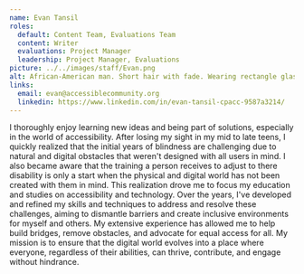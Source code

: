 ```yaml
---
name: Evan Tansil
roles:
  default: Content Team, Evaluations Team
  content: Writer
  evaluations: Project Manager
  leadership: Project Manager, Evaluations
picture: ../../images/staff/Evan.png
alt: African-American man. Short hair with fade. Wearing rectangle glasses. White shirt, with blue blazer.
links:
  email: evan@accessiblecommunity.org
  linkedin: https://www.linkedin.com/in/evan-tansil-cpacc-9587a3214/
---
```


I thoroughly enjoy learning new ideas and being part of solutions, especially in the world of
accessibility. After losing my sight in my mid to late teens, I quickly realized that the initial years
of blindness are challenging due to natural and digital obstacles that weren't designed with all
users in mind. I also became aware that the training a person receives to adjust to there
disability is only a start when the physical and digital world has not been created with them in
mind. This realization drove me to focus my education and studies on accessibility and
technology. Over the years, I've developed and refined my skills and techniques to address and
resolve these challenges, aiming to dismantle barriers and create inclusive environments for
myself and others. My extensive experience has allowed me to help build bridges, remove
obstacles, and advocate for equal access for all. My mission is to ensure that the digital world
evolves into a place where everyone, regardless of their abilities, can thrive, contribute, and
engage without hindrance.
